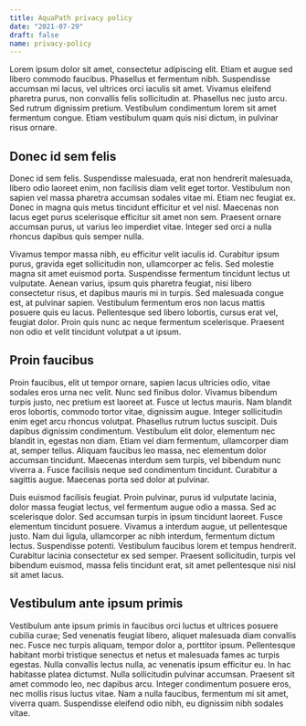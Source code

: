 ```yaml
---
title: AquaPath privacy policy
date: "2021-07-29"
draft: false
name: privacy-policy
---
```


Lorem ipsum dolor sit amet, consectetur adipiscing elit. Etiam et augue sed libero commodo faucibus. Phasellus et fermentum nibh. Suspendisse accumsan mi lacus, vel ultrices orci iaculis sit amet. Vivamus eleifend pharetra purus, non convallis felis sollicitudin at. Phasellus nec justo arcu. Sed rutrum dignissim pretium. Vestibulum condimentum lorem sit amet fermentum congue. Etiam vestibulum quam quis nisi dictum, in pulvinar risus ornare. 

## Donec id sem felis

Donec id sem felis. Suspendisse malesuada, erat non hendrerit malesuada, libero odio laoreet enim, non facilisis diam velit eget tortor. Vestibulum non sapien vel massa pharetra accumsan sodales vitae mi. Etiam nec feugiat ex. Donec in magna quis metus tincidunt efficitur et vel nisl. Maecenas non lacus eget purus scelerisque efficitur sit amet non sem. Praesent ornare accumsan purus, ut varius leo imperdiet vitae. Integer sed orci a nulla rhoncus dapibus quis semper nulla.

Vivamus tempor massa nibh, eu efficitur velit iaculis id. Curabitur ipsum purus, gravida eget sollicitudin non, ullamcorper ac felis. Sed molestie magna sit amet euismod porta. Suspendisse fermentum tincidunt lectus ut vulputate. Aenean varius, ipsum quis pharetra feugiat, nisi libero consectetur risus, et dapibus mauris mi in turpis. Sed malesuada congue est, at pulvinar sapien. Vestibulum fermentum eros non lacus mattis posuere quis eu lacus. Pellentesque sed libero lobortis, cursus erat vel, feugiat dolor. Proin quis nunc ac neque fermentum scelerisque. Praesent non odio et velit tincidunt volutpat a ut ipsum.

## Proin faucibus

Proin faucibus, elit ut tempor ornare, sapien lacus ultricies odio, vitae sodales eros urna nec velit. Nunc sed finibus dolor. Vivamus bibendum turpis justo, nec pretium est laoreet at. Fusce ut lectus mauris. Nam blandit eros lobortis, commodo tortor vitae, dignissim augue. Integer sollicitudin enim eget arcu rhoncus volutpat. Phasellus rutrum luctus suscipit. Duis dapibus dignissim condimentum. Vestibulum elit dolor, elementum nec blandit in, egestas non diam. Etiam vel diam fermentum, ullamcorper diam at, semper tellus. Aliquam faucibus leo massa, nec elementum dolor accumsan tincidunt. Maecenas interdum sem turpis, vel bibendum nunc viverra a. Fusce facilisis neque sed condimentum tincidunt. Curabitur a sagittis augue. Maecenas porta sed dolor at pulvinar.

Duis euismod facilisis feugiat. Proin pulvinar, purus id vulputate lacinia, dolor massa feugiat lectus, vel fermentum augue odio a massa. Sed ac scelerisque dolor. Sed accumsan turpis in ipsum tincidunt laoreet. Fusce elementum tincidunt posuere. Vivamus a interdum augue, ut pellentesque justo. Nam dui ligula, ullamcorper ac nibh interdum, fermentum dictum lectus. Suspendisse potenti. Vestibulum faucibus lorem et tempus hendrerit. Curabitur lacinia consectetur ex sed semper. Praesent sollicitudin, turpis vel bibendum euismod, massa felis tincidunt erat, sit amet pellentesque nisi nisl sit amet lacus.

## Vestibulum ante ipsum primis

Vestibulum ante ipsum primis in faucibus orci luctus et ultrices posuere cubilia curae; Sed venenatis feugiat libero, aliquet malesuada diam convallis nec. Fusce nec turpis aliquam, tempor dolor a, porttitor ipsum. Pellentesque habitant morbi tristique senectus et netus et malesuada fames ac turpis egestas. Nulla convallis lectus nulla, ac venenatis ipsum efficitur eu. In hac habitasse platea dictumst. Nulla sollicitudin pulvinar accumsan. Praesent sit amet commodo leo, nec dapibus arcu. Integer condimentum posuere eros, nec mollis risus luctus vitae. Nam a nulla faucibus, fermentum mi sit amet, viverra quam. Suspendisse eleifend odio nibh, eu dignissim nibh sodales vitae.